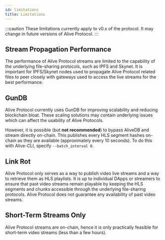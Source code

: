 ```yaml
---
id: limitations
title: Limitations
---
```


:::caution
These limitations currently apply to v0.x of the protocol. It may change in future versions of Alive Protocol.
:::

## Stream Propagation Performance

The performance of Alive Protocol streams are limited to the capability of the underlying file-sharing protocols, such as IPFS and Skynet. It is important for IPFS/Skynet nodes used to propagate Alive Protocol related files to peer closely with gateways used to access the live streams for the best performance.

## GunDB

Alive Protocol currently uses GunDB for improving scalability and reducing blockchain bloat. These scaling solutions may contain underlying issues which can affect the usability of Alive Protocols.

However, it is possible (but **not recommended**) to bypass AliveDB and stream directly on-chain. This publishes every HLS segment hashes on-chain as they are available (approximately every 10 seconds). To do this with Alive-CLI, specify `--batch_interval 0`.

## Link Rot

Alive Protocol only serves as a way to publish video live streams and a way to retrieve them as HLS playlists. It is up to individual DApps or streamers to ensure that past video streams remain playable by keeping the HLS segments and chunks accessible through the underlying file-sharing protocols. Alive Protocol does not guarantee any availability of past video streams.

## Short-Term Streams Only

Alive Protocol streams are on-chain, hence it is only practically feasible for short-term video streams (less than a few hours).